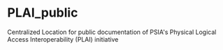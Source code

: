 # PLAI_public
Centralized Location for public documentation of PSIA's Physical Logical Access Interoperability (PLAI) initiative
